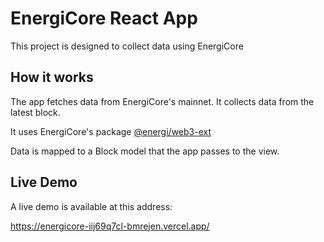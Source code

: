 # EnergiCore React App

This project is designed to collect data using EnergiCore

## How it works

The app fetches data from EnergiCore's mainnet.
It collects data from the latest block.

It uses EnergiCore's package [@energi/web3-ext](https://www.npmjs.com/package/@energi/web3-ext)

Data is mapped to a Block model that the app passes to the view.

## Live Demo

A live demo is available at this address:

https://energicore-iij69q7cl-bmrejen.vercel.app/
